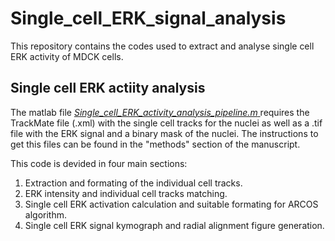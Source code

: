 # Single_cell_ERK_signal_analysis
This repository contains the codes used to extract and analyse single cell ERK activity of MDCK cells. 

## Single cell ERK actiity analysis

The matlab file <ins> *Single_cell_ERK_activity_analysis_pipeline.m* </ins> requires the TrackMate file (.xml) with the single cell tracks for the nuclei as well as a .tif file with the ERK signal and a binary mask of the nuclei. The instructions to get this files can be found in the "methods" section of the manuscript. 

This code is devided in four main sections:

1. Extraction and formating of the individual cell tracks.
2. ERK intensity and individual cell tracks matching.
3. Single cell ERK activation calculation and suitable formating for ARCOS algorithm.
4. Single cell ERK signal kymograph and radial alignment figure generation.



